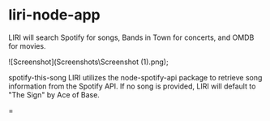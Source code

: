 # liri-node-app

LIRI will search Spotify for songs, Bands in Town for concerts, and OMDB for movies.

![Screenshot](Screenshots\Screenshot (1).png);

spotify-this-song
LIRI utilizes the node-spotify-api package to retrieve song information from the Spotify API. If no song is provided, LIRI will default to "The Sign" by Ace of Base.

=
